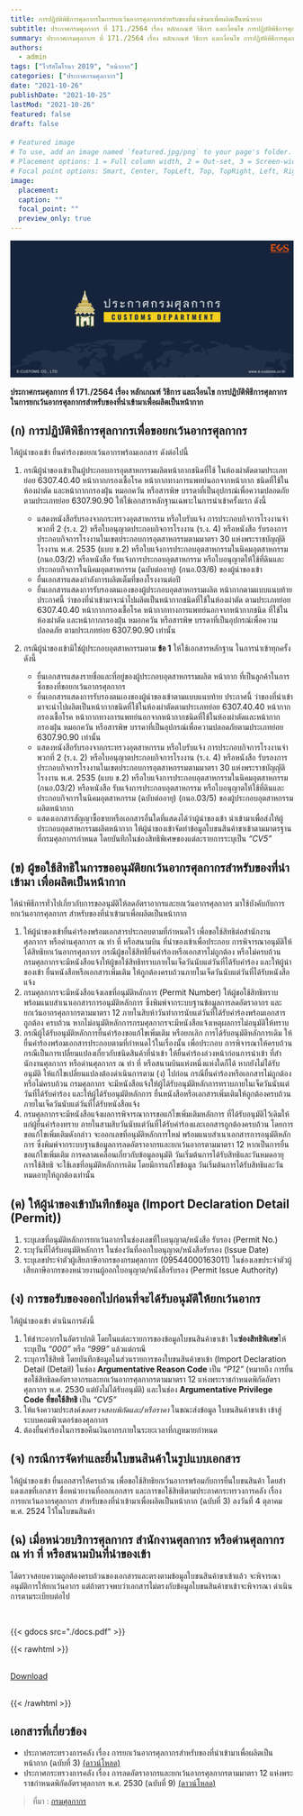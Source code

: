 ```yaml
---
title: การปฏิบัติพิธีการศุลกากรในการยกเว้นอากรศุลกากรสำหรับของที่นำเข้ามาเพื่อผลิตเป็นหน้ากาก
subtitle: ประกาศกรมศุลกากร ที่ 171./2564 เรื่อง หลักเกณฑ์ วิธีการ และเงื่อนไข การปฏิบัติพิธีการศุลกากร ในการยกเว้นอากรศุลกากรสำหรับของที่นำเข้ามาเพื่อผลิตเป็นหน้ากาก
summary: ประกาศกรมศุลกากร ที่ 171./2564 เรื่อง หลักเกณฑ์ วิธีการ และเงื่อนไข การปฏิบัติพิธีการศุลกากร ในการยกเว้นอากรศุลกากรสำหรับของที่นำเข้ามาเพื่อผลิตเป็นหน้ากาก
authors:
  - admin
tags: ["ไวรัสโคโรนา 2019", "หน้ากาก"]
categories: ["ประกาศกรมศุลกากร"]
date: "2021-10-26"
publishDate: "2021-10-25"
lastMod: "2021-10-26"
featured: false
draft: false

# Featured image
# To use, add an image named `featured.jpg/png` to your page's folder.
# Placement options: 1 = Full column width, 2 = Out-set, 3 = Screen-width
# Focal point options: Smart, Center, TopLeft, Top, TopRight, Left, Right, BottomLeft, Bottom, BottomRight
image:
  placement:
  caption: ""
  focal_point: ""
  preview_only: true
---
```


![](featured.png)

**ประกาศกรมศุลกากร ที่ 171./2564 เรื่อง หลักเกณฑ์ วิธีการ และเงื่อนไข การปฏิบัติพิธีการศุลกากร ในการยกเว้นอากรศุลกากรสำหรับของที่นำเข้ามาเพื่อผลิตเป็นหน้ากาก**

## (ก) การปฏิบัติพิธีการศุลกากรเพื่อขอยกเว้นอากรศุลกากร

ให้ผู้นําของเข้า ยื่นคําร้องขอยกเว้นอากรพร้อมเอกสาร ดังต่อไปนี้

1. กรณีผู้นําของเข้าเป็นผู้ประกอบการอุตสาหกรรมผลิตหน้ากากชนิดที่ใช้ ในห้องผ่าตัดตามประเภทย่อย 6307.40.40 หน้ากากกรองเชื้อโรค หน้ากากทางการแพทย์นอกจากหน้ากาก ชนิดที่ใช้ในห้องผ่าตัด และหน้ากากกรองฝุ่น หมอกควัน หรือสารพิษ บรรดาที่เป็นอุปกรณ์เพื่อความปลอดภัย ตามประเภทย่อย 6307.90.90 ให้ใช้เอกสารหลักฐานเฉพาะในการนําเข้าครั้งแรก ดังนี้

   - แสดงหนังสือรับรองจากกระทรวงอุตสาหกรรม หรือใบรับแจ้ง การประกอบกิจการโรงงานจําพวกที่ 2 (ร.ง. 2) หรือใบอนุญาตประกอบกิจการโรงงาน (ร.ง. 4) หรือหนังสือ รับรองการประกอบกิจการโรงงานในเขตประกอบการอุตสาหกรรมตามมาตรา 30 แห่งพระราชบัญญัติโรงงาน พ.ศ. 2535 (แบบ ข.2) หรือใบแจ้งการประกอบอุตสาหกรรมในนิคมอุตสาหกรรม (กนอ.03/2) หรือหนังสือ รับแจ้งการประกอบอุตสาหกรรม หรือใบอนุญาตให้ใช้ที่ดินและประกอบกิจการในนิคมอุตสาหกรรม (ฉบับต่ออายุ) (กนอ.03/6) ของผู้นําของเข้า
   - ยื่นเอกสารแสดงกําลังการผลิตเต็มที่ของโรงงานต่อปี
   - ยื่นเอกสารแสดงการรับรองตนเองของผู้ประกอบอุตสาหกรรมผลิต หน้ากากตามแบบแนบท้ายประกาศนี้ ว่าของที่นําเข้ามาจะนําไปผลิตเป็นหน้ากากชนิดที่ใช้ในห้องผ่าตัด ตามประเภทย่อย 6307.40.40 หน้ากากกรองเชื้อโรค หน้ากากทางการแพทย์นอกจากหน้ากากชนิด ที่ใช้ในห้องผ่าตัด และหน้ากากกรองฝุ่น หมอกควัน หรือสารพิษ บรรดาที่เป็นอุปกรณ์เพื่อความปลอดภัย ตามประเภทย่อย 6307.90.90 เท่านั้น

2. กรณีผู้นําของเข้ามิใช่ผู้ประกอบอุตสาหกรรมตาม **ข้อ 1** ให้ใช้เอกสารหลักฐาน ในการนําเข้าทุกครั้ง ดังนี้
   - ยื่นเอกสารแสดงรายชื่อและที่อยู่ของผู้ประกอบอุตสาหกรรมผลิต หน้ากาก ที่เป็นลูกค้าในการซื้อของที่ขอยกเว้นอากรศุลกากร
   - ยื่นเอกสารแสดงการรับรองตนเองของผู้นําของเข้าตามแบบแนบท้าย ประกาศนี้ ว่าของที่นําเข้ามาจะนําไปผลิตเป็นหน้ากากชนิดที่ใช้ในห้องผ่าตัดตามประเภทย่อย 6307.40.40 หน้ากากกรองเชื้อโรค หน้ากากทางการแพทย์นอกจากหน้ากากชนิดที่ใช้ในห้องผ่าตัดและหน้ากากกรองฝุ่น หมอกควัน หรือสารพิษ บรรดาที่เป็นอุปกรณ์เพื่อความปลอดภัยตามประเภทย่อย 6307.90.90 เท่านั้น
   - แสดงหนังสือรับรองจากกระทรวงอุตสาหกรรม หรือใบรับแจ้ง การประกอบกิจการโรงงานจําพวกที่ 2 (ร.ง. 2) หรือใบอนุญาตประกอบกิจการโรงงาน (ร.ง. 4) หรือหนังสือ รับรองการประกอบกิจการโรงงานในเขตประกอบการอุตสาหกรรมตามมาตรา 30 แห่งพระราชบัญญัติโรงงาน พ.ศ. 2535 (แบบ ข.2) หรือใบแจ้งการประกอบอุตสาหกรรมในนิคมอุตสาหกรรม (กนอ.03/2) หรือหนังสือ รับแจ้งการประกอบอุตสาหกรรม หรือใบอนุญาตให้ใช้ที่ดินและประกอบกิจการในนิคมอุตสาหกรรม (ฉบับต่ออายุ) (กนอ.03/5) ของผู้ประกอบอุตสาหกรรมผลิตหน้ากาก
   - แสดงเอกสารสัญญาซื้อขายหรือเอกสารอื่นใดที่แสดงได้ว่าผู้นําของเข้า นําเข้ามาเพื่อส่งให้ผู้ประกอบอุตสาหกรรมผลิตหน้ากาก ให้ผู้นําของเข้าจัดทําข้อมูลใบขนสินค้าขาเข้าตามมาตรฐานที่กรมศุลกากรกําหนด โดยบันทึกในช่องสิทธิพิเศษของแต่ละรายการระบุเป็น *“CV5”*

## (ข) ผู้ขอใช้สิทธิในการขออนุมัติยกเว้นอากรศุลกากรสําหรับของที่นําเข้ามา เพื่อผลิตเป็นหน้ากาก

ให้นําพิธีการทั่วไปเกี่ยวกับการขออนุมัติให้ลดอัตราอากรและยกเว้นอากรศุลกากร มาใช้บังคับกับการยกเว้นอากรศุลกากร สําหรับของที่นําเข้ามาเพื่อผลิตเป็นหน้ากาก

1. ให้ผู้นําของเข้ายื่นคําร้องพร้อมเอกสารประกอบตามที่กําหนดไว้ เพื่อขอใช้สิทธิต่อสํานักงานศุลกากร หรือด่านศุลกากร ณ ท่า ที่ หรือสนามบิน ที่นําของเข้าเพื่อประกอบ การพิจารณาอนุมัติให้ได้สิทธิยกเว้นอากรศุลกากร กรณีผู้ขอใช้สิทธิยื่นคําร้องหรือเอกสารไม่ถูกต้อง หรือไม่ครบถ้วน กรมศุลกากรจะมีหนังสือแจ้งให้ผู้ขอใช้สิทธิทราบภายในเจ็ดวันนับแต่วันที่ได้รับคําร้อง และให้ผู้นําของเข้า ยื่นหนังสือหรือเอกสารเพิ่มเติม ให้ถูกต้องครบถ้วนภายในเจ็ดวันนับแต่วันที่ได้รับหนังสือแจ้ง
2. กรมศุลกากรจะมีหนังสือแจ้งเลขที่อนุมัติหลักการ (Permit Number) ให้ผู้ขอใช้สิทธิทราบพร้อมแนบสําเนาเอกสารการอนุมัติหลักการ ซึ่งพิมพ์จากระบบฐานข้อมูลการลดอัตราอากร และยกเว้นอากรศุลกากรตามมาตรา 12 ภายในสิบห้าวันทําการนับแต่วันที่ได้รับคําร้องพร้อมเอกสารถูกต้อง ครบถ้วน หากไม่อนุมัติหลักการกรมศุลกากรจะมีหนังสือแจ้งเหตุผลการไม่อนุมัติให้ทราบ
3. กรณีผู้ได้รับอนุมัติหลักการยื่นคําร้องขอแก้ไขเพิ่มเติม หรือยกเลิก การได้รับอนุมัติหลักการเดิม ให้ยื่นคําร้องพร้อมเอกสารประกอบตามที่กําหนดไว้ในเรื่องนั้น เพื่อประกอบ การพิจารณาให้ครบถ้วน กรณีเป็นการเปลี่ยนแปลงเกี่ยวกับชนิดสินค้าที่นําเข้า ให้ยื่นคําร้องล่วงหน้าก่อนการนําเข้า ที่สํานักงานศุลกากร หรือด่านศุลกากร ณ ท่า ที่ หรือสนามบินแห่งหนึ่งแห่งใดก็ได้ หากยังไม่ได้รับอนุมัติ ให้แก้ไขเปลี่ยนแปลงต้องดําเนินการตาม (ง) ไปก่อน กรณียื่นคําร้องหรือเอกสารไม่ถูกต้องหรือไม่ครบถ้วน กรมศุลกากร จะมีหนังสือแจ้งให้ผู้ได้รับอนุมัติหลักการทราบภายในเจ็ดวันนับแต่วันที่ได้รับคําร้อง และให้ผู้ได้รับอนุมัติหลักการ ยื่นหนังสือหรือเอกสารเพิ่มเติมให้ถูกต้องครบถ้วนภายในเจ็ดวันนับแต่วันที่ได้รับหนังสือแจ้ง
4. กรมศุลกากรจะมีหนังสือแจ้งผลการพิจารณาการขอแก้ไขเพิ่มเติมหลักการ ที่ได้รับอนุมัติไว้เดิมให้แก่ผู้ยื่นคําร้องทราบ ภายในสามสิบวันนับแต่วันที่ได้รับคําร้องและเอกสารถูกต้องครบถ้วน โดยการขอแก้ไขเพิ่มเติมดังกล่าว จะออกเลขที่อนุมัติหลักการใหม่ พร้อมแนบสําเนาเอกสารการอนุมัติหลักการ ซึ่งพิมพ์จากระบบฐานข้อมูลการลดอัตราอากรและยกเว้นอากรตามมาตรา 12 หากเป็นการยื่นขอแก้ไขเพิ่มเติม การคลาดเคลื่อนเกี่ยวกับข้อมูลอนุมัติ วันเริ่มต้นการได้รับสิทธิและวันหมดอายุการใช้สิทธิ จะใช้เลขที่อนุมัติหลักการเดิม โดยมีการแก้ไขข้อมูล วันเริ่มต้นการได้รับสิทธิและวันหมดอายุให้ถูกต้องเท่านั้น

## (ค) ให้ผู้นําของเข้าบันทึกข้อมูล (Import Declaration Detail (Permit))

1. ระบุเลขที่อนุมัติหลักการยกเว้นอากรในช่องเลขที่ใบอนุญาต/หนังสือ รับรอง (Permit No.)
2. ระบุวันที่ได้รับอนุมัติหลักการ ในช่องวันที่ออกใบอนุญาต/หนังสือรับรอง (Issue Date)
3. ระบุเลขประจําตัวผู้เสียภาษีอากรของกรมศุลกากร (09544000163011) ในช่องเลขประจําตัวผู้เสียภาษีอากรของหน่วยงานผู้ออกใบอนุญาต/หนังสือรับรอง (Permit Issue Authority)

## (ง) การขอรับของออกไปก่อนที่จะได้รับอนุมัติให้ยกเว้นอากร

ให้ผู้นําของเข้า ดําเนินการดังนี้

1. ให้ชําระอากรในอัตราปกติ โดยในแต่ละรายการของข้อมูลใบขนสินค้าขาเข้า ใน**ซ่องสิทธิพิเศษ**ให้ระบุเป็น *“000”* หรือ *“999”* แล้วแต่กรณี
2. ระบุการใช้สิทธิ โดยบันทึกข้อมูลในส่วนรายการของใบขนสินค้าขาเข้า (Import Declaration Detail (Detail) ในช่อง **Argumentative Reason Code** เป็น *“P12”* (หมายถึง การยื่นขอใช้สิทธิลดอัตราอากรและยกเว้นอากรศุลกากรตามมาตรา 12 แห่งพระราชกําหนดพิกัดอัตราศุลกากร พ.ศ. 2530 แต่ยังไม่ได้รับอนุมัติ) และในช่อง **Argumentative Privilege Code ที่ขอใช้สิทธิ** เป็น *“CV5”*
3. ให้แจ้งความประสงค์*ขอตรวจสอบพิกัดและ/หรือราคา* ในขณะส่งข้อมูล ใบขนสินค้าขาเข้า เข้าสู่ระบบคอมพิวเตอร์ของศุลกากร
4. ต้องยื่นคําร้องในการขอคืนเงินอากรภายในระยะเวลาที่กฎหมายกําหนด

## (จ) กรณีการจัดทําและยื่นใบขนสินค้าในรูปแบบเอกสาร

ให้ผู้นําของเข้า ยื่นเอกสารให้ครบถ้วน เพื่อขอใช้สิทธิยกเว้นอากรพร้อมกับการยื่นใบขนสินค้า โดยสําแดงเลขที่เอกสาร ชื่อหน่วยงานที่ออกเอกสาร และการขอใช้สิทธิตามประกาศกระทรวงการคลัง เรื่อง การยกเว้นอากรศุลกากร สําหรับของที่นําเข้ามาเพื่อผลิตเป็นหน้ากาก (ฉบับที่ 3) ลงวันที่ 4 ตุลาคม พ.ศ. 2524 ไว้ในใบขนสินค้า

## (ฉ) เมื่อหน่วยบริการศุลกากร สํานักงานศุลกากร หรือด่านศุลกากร ณ ท่า ที่ หรือสนามบินที่นําของเข้า

ได้ตรวจสอบความถูกต้องครบถ้วนของเอกสารและตรงตามข้อมูลใบขนสินค้าขาเข้าแล้ว จะพิจารณาอนุมัติการให้ยกเว้นอากร แต่ถ้าตรวจพบว่าเอกสารไม่ตรงกับข้อมูลใบขนสินค้าขาเข้าจะพิจารณา ดําเนินการตามระเบียบต่อไป

<br>

{{< gdocs src="./docs.pdf" >}}

{{< rawhtml >}}
<br>

<br>
<div class="article-tags">
<a class="badge badge-danger" href="./docs.pdf" target="_blank" id="download_files_new">Download</a>

</div>
<br>

{{< /rawhtml >}}

## เอกสารที่เกี่ยวข้อง

- ประกาศกระทรวงการคลัง เรื่อง การยกเว้นอากรศุลกากรสำหรับของที่นำเข้ามาเพื่อผลิตเป็นหน้ากาก (ฉบับที่ 3) [(ดาวน์โหลด)](docs-01.pdf)
- ประกาศกระทรวงการคลัง เรื่อง การลดอัตราอากรและยกเว้นอากรศุลกากรตามมาตรา 12 แห่งพระราชกำหนดพิกัดอัตราศุลกากร พ.ศ. 2530 (ฉบับที่ 9) [(ดาวน์โหลด)](docs-02.pdf)

> ที่มา : [กรมศุลกากร](http://www.customs.go.th/cont_strc_download_with_docno_date.php?lang=th&top_menu=menu_homepage&current_id=14232932404f505f49464b48464a4f)
